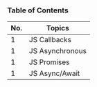 ### Table of Contents

| No. | Topics                                                 |
| --- | ------------------------------------------------------ |
| 1   | JS Callbacks                                           |
| 1   | JS Asynchronous                                        |
| 1   | JS Promises                                            |
| 1   | JS Async/Await                                         |